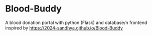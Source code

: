 # Blood-Buddy
A blood donation portal with python (Flask) and database/n
frontend inspired by https://2024-sandhya.github.io/Blood-Buddy
